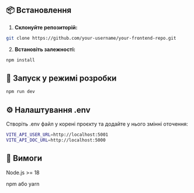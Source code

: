 ## 📦 Встановлення

1. **Склонуйте репозиторій:**

```bash
git clone https://github.com/your-username/your-frontend-repo.git
```

2. **Встановіть залежності:**
```bash
npm install
```

## 🚀 Запуск у режимі розробки
```bash
npm run dev
```

## ⚙️ Налаштування .env
Створіть .env файл у корені проєкту та додайте у нього змінні оточення:

```bash
VITE_API_USER_URL=http://localhost:5001
VITE_API_DOC_URL=http://localhost:5000
```

## 🧪 Вимоги
Node.js >= 18

npm або yarn